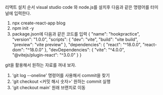 리액트 설치 순서 
visual studio code 와 node.js를 설치후 다음과 같은 명령어를 터미널에 입력한다.

1. npx create-react-app blog
2. npm init -y
3. package.json에 다음과 같은 코드를 입력
    {
  "name": "hookpractice",
  "version": "1.0.0",
  "scripts": {
    "dev": "vite",
    "build": "vite build",
    "preview": "vite preview"
  },
  "dependencies": {
    "react": "^18.0.0",
    "react-dom": "^18.0.0"
  },
  "devDependencies": {
    "vite": "^4.0.0",
    "@vitejs/plugin-react": "^3.0.0"
  }
}


git을 활용해서 원하는 자료를 꺼내 보자.

1. 'git log --oneline' 명령어를 사용해서 commit을 찾기
2. 'git checkout <커밋 해시 숫자>' 원하는 commit 실행
3. 'git checkout main' 원래 브랜치로 이동

